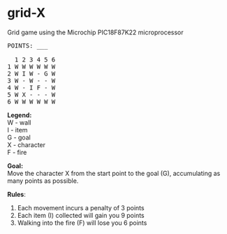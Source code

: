 # grid-X
Grid game using the Microchip PIC18F87K22 microprocessor

<pre>
POINTS: ___

  1 2 3 4 5 6
1 W W W W W W
2 W I W - G W
3 W - W - - W
4 W - I F - W
5 W X - - - W
6 W W W W W W
</pre>

**Legend:**\
W - wall\
I - item\
G - goal\
X - character\
F - fire

**Goal:**\
Move the character X from the start point to the goal (G), accumulating as many points as possible.

**Rules**:
1. Each movement incurs a penalty of 3 points
2. Each item (I) collected will gain you 9 points
3. Walking into the fire (F) will lose you 6 points
